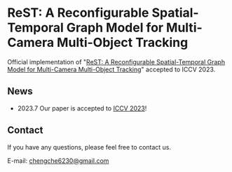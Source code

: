 # ReST: A Reconfigurable Spatial-Temporal Graph Model for Multi-Camera Multi-Object Tracking

Official implementation of "[ReST: A Reconfigurable Spatial-Temporal Graph Model for Multi-Camera Multi-Object Tracking]()" accepted to ICCV 2023.

## News
* 2023.7 Our paper is accepted to [ICCV 2023](https://iccv2023.thecvf.com/)!

## Contact
If you have any questions, please feel free to contact us.

E-mail: chengche6230@gmail.com
